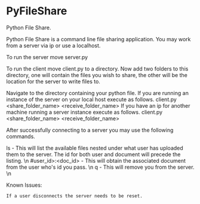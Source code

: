 PyFileShare
===========

Python File Share.

Python File Share is a command line file sharing application. You may work from a server via ip or use a localhost.

To run the server move server.py

To run the client move client.py to a directory. Now add two folders to this directory, one will contain the files you wish to share, the other will be the location for the server to write files to.

Navigate to the directory containing your python file. 
If you are running an instance of the server on your local host execute as follows.
    client.py <share_folder_name> <receive_folder_name>
If you have an ip for another machine running a server instance execute as follows.
    client.py <share_folder_name> <receive_folder_name> <ip>

After successfully connecting to a server you may use the following commands.

ls - This will list the available files nested under what user has uploaded them to the server. The id for both user and document will precede the listing. \n
#user_id>:<doc_id> - This will obtain the associated document from the user who's id you pass. \n
q - This will remove you from the server. \n

Known Issues:

    If a user disconnects the server needs to be reset.